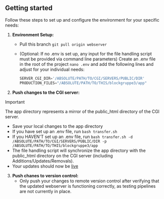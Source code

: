 ## Getting started

Follow these steps to set up and configure the environment for your specific needs:

1. **Environment Setup:**
   - Pull this branch `git pull origin webserver`
   - (Optional: If no .env is set up, any input for the file handling script must be provided via command line parameters) Create an .env file in the root of the project  `nano .env` and add the following lines and adjust for your individual needs:
     
      ```python
      SERVER_CGI_DIR='/ABSOLUTE/PATH/TO/CGI/SERVERS/PUBLIC/DIR'
      PRODUCTION_FILES="/ABSOLUTE/PATH/TO/THIS/blockgruppe3/app"
      ```

2. **Push changes to the CGI server:**   
> [!IMPORTANT]
> The app directory represents a mirror of the public_html directory of the CGI server.
   - Save your local changes to the app directory
   - If you have set up an .env file, run `bash transfer.sh`
   - If you HAVEN'T set up an .env file, run `bash transfer.sh -d /ABSOLUTE/PATH/TO/CGI/SERVERS/PUBLIC/DIR -p /ABSOLUTE/PATH/TO/THIS/blockgruppe3/app`
   - The file handling script will synchronize the app directory with the public_html directory on the CGI server (including Additions/Updates/Removals).
   - Your updates should now be [live](http://bioclient1.bio.ifi.lmu.de/~hummelj/cgi-bin/home.py)

3. **Push chanes to version control:**
   - Only push your changes to remote version control after verifying that the updated webserver is functioning correctly, as testing pipelines are not currently in place.